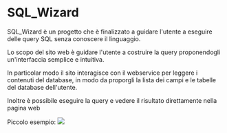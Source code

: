 # SQL_Wizard

SQL_Wizard è un progetto che è finalizzato a guidare l'utente a eseguire delle query SQL senza conoscere il linguaggio.

Lo scopo del sito web è guidare l'utente a costruire la query proponendogli un'interfaccia semplice e intuitiva.

In particolar modo il sito interagisce con il webservice per leggere i contenuti del database, in modo da proporgli la lista dei campi e le tabelle del database dell'utente.

Inoltre è possibile eseguire la query e vedere il risultato direttamente nella pagina web

Piccolo esempio:
![](https://i.ibb.co/mB5vhhX/sql-wizard.gif)
